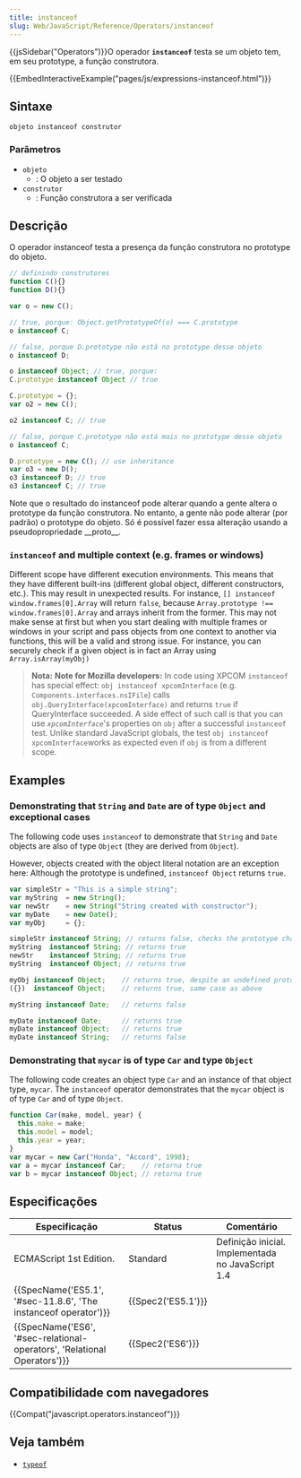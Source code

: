 ```yaml
---
title: instanceof
slug: Web/JavaScript/Reference/Operators/instanceof
---
```

{{jsSidebar("Operators")}}O operador **`instanceof`** testa se um objeto tem, em seu prototype, a função construtora.

{{EmbedInteractiveExample("pages/js/expressions-instanceof.html")}}

## Sintaxe

```
objeto instanceof construtor
```

### Parâmetros

- `objeto`
  - : O objeto a ser testado
- `construtor`
  - : Função construtora a ser verificada

## Descrição

O operador instanceof testa a presença da função construtora no prototype do objeto.

```js
// definindo construtores
function C(){}
function D(){}

var o = new C();

// true, porque: Object.getPrototypeOf(o) === C.prototype
o instanceof C;

// false, porque D.prototype não está no prototype desse objeto
o instanceof D;

o instanceof Object; // true, porque:
C.prototype instanceof Object // true

C.prototype = {};
var o2 = new C();

o2 instanceof C; // true

// false, porque C.prototype não está mais no prototype desse objeto
o instanceof C;

D.prototype = new C(); // use inheritance
var o3 = new D();
o3 instanceof D; // true
o3 instanceof C; // true
```

Note que o resultado do instanceof pode alterar quando a gente altera o prototype da função construtora. No entanto, a gente não pode alterar (por padrão) o prototype do objeto. Só é possível fazer essa alteração usando a pseudopropriedade \_\_proto\_\_.

### `instanceof` and multiple context (e.g. frames or windows)

Different scope have different execution environments. This means that they have different built-ins (different global object, different constructors, etc.). This may result in unexpected results. For instance, `[] instanceof window.frames[0].Array` will return `false`, because `Array.prototype !== window.frames[0].Array` and arrays inherit from the former. This may not make sense at first but when you start dealing with multiple frames or windows in your script and pass objects from one context to another via functions, this will be a valid and strong issue. For instance, you can securely check if a given object is in fact an Array using `Array.isArray(myObj)`

> **Nota:** **Note for Mozilla developers:**
> In code using XPCOM `instanceof` has special effect: `obj instanceof xpcomInterface` (e.g. `Components.interfaces.nsIFile`) calls `obj.QueryInterface(xpcomInterface)` and returns `true` if QueryInterface succeeded. A side effect of such call is that you can use _`xpcomInterface`_'s properties on `obj` after a successful `instanceof` test. Unlike standard JavaScript globals, the test `obj instanceof xpcomInterface`works as expected even if `obj` is from a different scope.

## Examples

### Demonstrating that `String` and `Date` are of type `Object` and exceptional cases

The following code uses `instanceof` to demonstrate that `String` and `Date` objects are also of type `Object` (they are derived from `Object`).

However, objects created with the object literal notation are an exception here: Although the prototype is undefined, `instanceof Object` returns `true`.

```js
var simpleStr = "This is a simple string";
var myString  = new String();
var newStr    = new String("String created with constructor");
var myDate    = new Date();
var myObj     = {};

simpleStr instanceof String; // returns false, checks the prototype chain, finds undefined
myString  instanceof String; // returns true
newStr    instanceof String; // returns true
myString  instanceof Object; // returns true

myObj instanceof Object;    // returns true, despite an undefined prototype
({})  instanceof Object;    // returns true, same case as above

myString instanceof Date;   // returns false

myDate instanceof Date;     // returns true
myDate instanceof Object;   // returns true
myDate instanceof String;   // returns false
```

### Demonstrating that `mycar` is of type `Car` and type `Object`

The following code creates an object type `Car` and an instance of that object type, `mycar`. The `instanceof` operator demonstrates that the `mycar` object is of type `Car` and of type `Object`.

```js
function Car(make, model, year) {
  this.make = make;
  this.model = model;
  this.year = year;
}
var mycar = new Car("Honda", "Accord", 1998);
var a = mycar instanceof Car;    // retorna true
var b = mycar instanceof Object; // retorna true
```

## Especificações

| Especificação                                                                                    | Status                   | Comentário                                        |
| ------------------------------------------------------------------------------------------------ | ------------------------ | ------------------------------------------------- |
| ECMAScript 1st Edition.                                                                          | Standard                 | Definição inicial. Implementada no JavaScript 1.4 |
| {{SpecName('ES5.1', '#sec-11.8.6', 'The instanceof operator')}}             | {{Spec2('ES5.1')}} |                                                   |
| {{SpecName('ES6', '#sec-relational-operators', 'Relational Operators')}} | {{Spec2('ES6')}}     |                                                   |

## Compatibilidade com navegadores

{{Compat("javascript.operators.instanceof")}}

## Veja também

- [`typeof`](/pt-BR/docs/Web/JavaScript/Reference/Operators/typeof)
